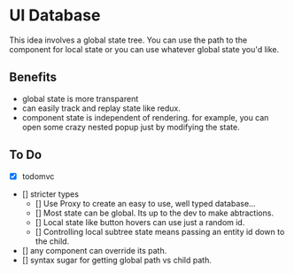 # UI Database

This idea involves a global state tree. You can use the path to the component for local state or you can use whatever global state you'd like.

## Benefits

- global state is more transparent
- can easily track and replay state like redux.
- component state is independent of rendering. for example, you can open some crazy nested popup just by modifying the state.

## To Do

- [x] todomvc
- [] stricter types
	- [] Use Proxy to create an easy to use, well typed database...
	- [] Most state can be global. Its up to the dev to make abtractions.
	- [] Local state like button hovers can use just a random id.
	- [] Controlling local subtree state means passing an entity id down to the child.
- [] any component can override its path.
- [] syntax sugar for getting global path vs child path.
